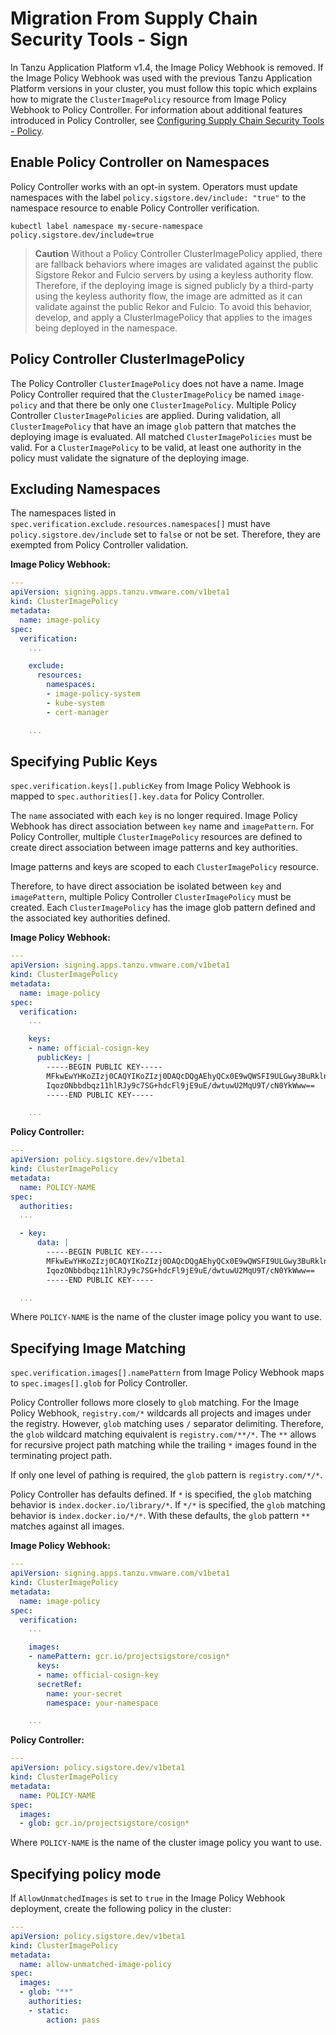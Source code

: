 # Migration From Supply Chain Security Tools - Sign

In Tanzu Application Platform v1.4, the Image Policy Webhook is removed. If the
Image Policy Webhook was used with the previous Tanzu Application Platform versions in your
cluster, you must follow this topic which explains how to migrate the
`ClusterImagePolicy` resource from Image Policy Webhook to Policy Controller.
For information about additional features introduced in Policy Controller,
see [Configuring Supply Chain Security Tools - Policy](configuring.md).

## <a id="enable-controller"></a> Enable Policy Controller on Namespaces

Policy Controller works with an opt-in system. Operators must update namespaces
with the label `policy.sigstore.dev/include: "true"` to the namespace resource
to enable Policy Controller verification.

```console
kubectl label namespace my-secure-namespace policy.sigstore.dev/include=true
```

>**Caution** Without a Policy Controller ClusterImagePolicy applied, there are
fallback behaviors where images are validated against the public Sigstore
Rekor and Fulcio servers by using a keyless authority flow. Therefore, if the
deploying image is signed publicly by a third-party using the keyless
authority flow, the image are admitted as it can validate against the public
Rekor and Fulcio. To avoid this behavior, develop, and apply a ClusterImagePolicy
that applies to the images being deployed in the namespace.

## <a id="cluster-image"></a> Policy Controller ClusterImagePolicy

The Policy Controller `ClusterImagePolicy` does not have a name.
Image Policy Controller required that the `ClusterImagePolicy` be named
`image-policy` and that there be only one `ClusterImagePolicy`. Multiple
Policy Controller `ClusterImagePolicies` are applied. During validation, all
`ClusterImagePolicy` that have an image `glob` pattern that matches the
deploying image is evaluated. All matched `ClusterImagePolicies` must be
valid. For a `ClusterImagePolicy` to be valid, at least one authority in the
policy must  validate the signature of the deploying image.

## <a id="exclude-ns"></a> Excluding Namespaces

The namespaces listed in `spec.verification.exclude.resources.namespaces[]`
must have `policy.sigstore.dev/include` set to `false` or not be set.
Therefore, they are exempted from Policy Controller validation.

**Image Policy Webhook:**

```yaml
---
apiVersion: signing.apps.tanzu.vmware.com/v1beta1
kind: ClusterImagePolicy
metadata:
  name: image-policy
spec:
  verification:
    ...

    exclude:
      resources:
        namespaces:
        - image-policy-system
        - kube-system
        - cert-manager

    ...
```

## <a id="public-key"></a> Specifying Public Keys

`spec.verification.keys[].publicKey` from Image Policy Webhook is mapped to
`spec.authorities[].key.data` for Policy Controller.

The `name` associated with each `key` is no longer required. Image Policy Webhook
has direct association between `key` name and `imagePattern`. For Policy
Controller, multiple `ClusterImagePolicy` resources are defined to create
direct association between image patterns and key authorities.

Image patterns and keys are scoped to each `ClusterImagePolicy` resource.

Therefore, to have direct association be isolated between `key` and
`imagePattern`, multiple Policy Controller `ClusterImagePolicy` must be created.
Each `ClusterImagePolicy` has the image glob pattern defined and the
associated key authorities defined.

**Image Policy Webhook:**

```yaml
---
apiVersion: signing.apps.tanzu.vmware.com/v1beta1
kind: ClusterImagePolicy
metadata:
  name: image-policy
spec:
  verification:
    ...

    keys:
    - name: official-cosign-key
      publicKey: |
        -----BEGIN PUBLIC KEY-----
        MFkwEwYHKoZIzj0CAQYIKoZIzj0DAQcDQgAEhyQCx0E9wQWSFI9ULGwy3BuRklnt
        IqozONbbdbqz11hlRJy9c7SG+hdcFl9jE9uE/dwtuwU2MqU9T/cN0YkWww==
        -----END PUBLIC KEY-----

    ...
```

**Policy Controller:**

```yaml
---
apiVersion: policy.sigstore.dev/v1beta1
kind: ClusterImagePolicy
metadata:
  name: POLICY-NAME
spec:
  authorities:
  ...

  - key:
      data: |
        -----BEGIN PUBLIC KEY-----
        MFkwEwYHKoZIzj0CAQYIKoZIzj0DAQcDQgAEhyQCx0E9wQWSFI9ULGwy3BuRklnt
        IqozONbbdbqz11hlRJy9c7SG+hdcFl9jE9uE/dwtuwU2MqU9T/cN0YkWww==
        -----END PUBLIC KEY-----

  ...
```

Where `POLICY-NAME` is the name of the cluster image policy you want to use.

## <a id="img-matching"></a> Specifying Image Matching

`spec.verification.images[].namePattern` from Image Policy Webhook maps to
`spec.images[].glob` for Policy Controller.

Policy Controller follows more closely to `glob` matching. For the Image Policy
Webhook, `registry.com/*` wildcards all projects and images under the
registry. However, `glob` matching uses `/` separator delimiting. Therefore,
the `glob` wildcard matching equivalent is `registry.com/**/*`. The `**` allows
for recursive project path matching while the trailing `*` images found in the
terminating project path.

If only one level of pathing is required, the `glob` pattern is
`registry.com/*/*`.

Policy Controller has defaults defined. If `*` is specified, the `glob`
matching behavior is `index.docker.io/library/*`. If `*/*` is specified,
the `glob` matching behavior is `index.docker.io/*/*`. With these defaults,
the `glob` pattern `**` matches against all images.

**Image Policy Webhook:**

```yaml
---
apiVersion: signing.apps.tanzu.vmware.com/v1beta1
kind: ClusterImagePolicy
metadata:
  name: image-policy
spec:
  verification:
    ...

    images:
    - namePattern: gcr.io/projectsigstore/cosign*
      keys:
      - name: official-cosign-key
      secretRef:
        name: your-secret
        namespace: your-namespace

    ...
```

**Policy Controller:**

```yaml
---
apiVersion: policy.sigstore.dev/v1beta1
kind: ClusterImagePolicy
metadata:
  name: POLICY-NAME
spec:
  images:
  - glob: gcr.io/projectsigstore/cosign*
```

Where `POLICY-NAME` is the name of the cluster image policy you want to use.

## <a id="img-matching"></a> Specifying policy mode

If `AllowUnmatchedImages` is set to `true` in the Image Policy Webhook deployment,
create the following policy in the cluster:

```yaml
---
apiVersion: policy.sigstore.dev/v1beta1
kind: ClusterImagePolicy
metadata:
  name: allow-unmatched-image-policy
spec:
  images:
  - glob: "**"
    authorities:
    - static:
        action: pass
```
